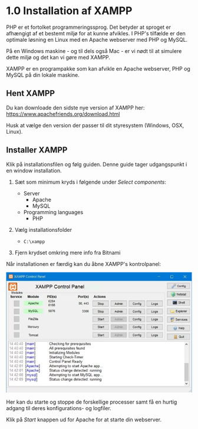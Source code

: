 # 1.0 Installation af XAMPP
PHP er et fortolket programmeringssprog. Det betyder at sproget er afhængigt af et bestemt miljø for at kunne afvikles. I PHP's tilfælde er den optimale løsning en Linux med en Apache webserver med PHP og MySQL. 

På en Windows maskine - og til dels også Mac - er vi nødt til at simulere dette miljø og det kan vi gøre med XAMPP. 

XAMPP er en programpakke som kan afvikle en Apache webserver, PHP og MySQL på din lokale maskine.

## Hent XAMPP
Du kan downloade den sidste nye version af XAMPP her: https://www.apachefriends.org/download.html

Husk at vælge den version der passer til dit styresystem (Windows, OSX, Linux).

## Installer XAMPP
Klik på installationsfilen og følg guiden. Denne guide tager udgangspunkt i en window installation.

1. Sæt som minimum kryds i følgende under *Select components*:
	- Server
		- Apache
		- MySQL
	- Programming languages
		- PHP

2. Vælg installationsfolder
	- `C:\xampp`

3. Fjern krydset omkring mere info fra Bitnami

Når installationen er færdig kan du åbne XAMPP's kontrolpanel:

![XAMPP Panel](../img/xampp-cpanel.png)

Her kan du starte og stoppe de forskellige processer samt få en hurtig adgang til deres konfigurations- og logfiler.

Klik på *Start* knappen ud for Apache for at starte din webserver.







